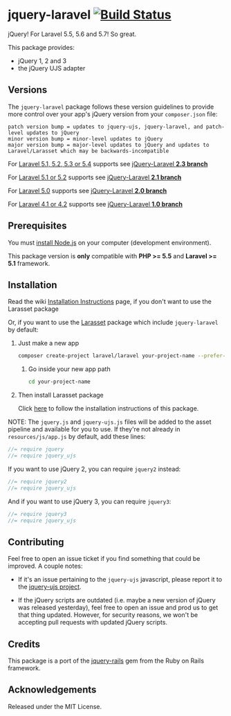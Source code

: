# jquery-laravel [![Build Status](https://travis-ci.org/efficiently/jquery-laravel.png?branch=2.4)](http://travis-ci.org/efficiently/jquery-laravel)

jQuery! For Laravel 5.5, 5.6 and 5.7! So great.

This package provides:

  * jQuery 1, 2 and 3
  * the jQuery UJS adapter

## Versions

The `jquery-laravel` package follows these version guidelines
to provide more control over your app's jQuery version from your `composer.json` file:

```
patch version bump = updates to jquery-ujs, jquery-laravel, and patch-level updates to jQuery
minor version bump = minor-level updates to jQuery
major version bump = major-level updates to jQuery and updates to Laravel/Larasset which may be backwards-incompatible
```

For [Laravel 5.1, 5.2, 5.3 or 5.4](http://laravel.com/docs/5.4) supports see [jQuery-Laravel **2.3 branch**](https://github.com/efficiently/jquery-laravel/tree/2.3)

For [Laravel 5.1 or 5.2](http://laravel.com/docs/5.2) supports see [jQuery-Laravel **2.1 branch**](https://github.com/efficiently/jquery-laravel/tree/2.1)

For [Laravel 5.0](http://laravel.com/docs/5.0) supports see [jQuery-Laravel **2.0 branch**](https://github.com/efficiently/jquery-laravel/tree/2.0)

For [Laravel 4.1 or 4.2](http://laravel.com/docs/4.2) supports see [jQuery-Laravel **1.0 branch**](https://github.com/efficiently/jquery-laravel/tree/1.0)

## Prerequisites

You must [install Node.js](http://nodejs.org) on your computer (development environment).

This package version is **only** compatible with **PHP >= 5.5** and **Laravel >= 5.1** framework.

## Installation

Read the wiki [Installation Instructions](https://github.com/efficiently/jquery-laravel/wiki/Installation-Instructions) page, if you don't want to use the Larasset package

Or, if you want to use the [Larasset](https://github.com/efficiently/larasset) package which include `jquery-laravel` by default:

1. Just make a new app

    ```sh
    composer create-project laravel/laravel your-project-name --prefer-dist
    ```

    1. Go inside your new app path

        ```sh
        cd your-project-name
        ```

2. Then install Larasset package

    Click [here](https://github.com/efficiently/larasset/blob/1.3/README.md#installation) to follow the installation instructions of this package.

NOTE: The `jquery.js` and `jquery-ujs.js` files will be added to the asset pipeline and available for you to use.
If they're not already in `resources/js/app.js` by default, add these lines:

```js
//= require jquery
//= require jquery_ujs
```

If you want to use jQuery 2, you can require `jquery2` instead:

```js
//= require jquery2
//= require jquery_ujs
```

And if you want to use jQuery 3, you can require `jquery3`:

```js
//= require jquery3
//= require jquery_ujs
```

## Contributing

Feel free to open an issue ticket if you find something that could be improved. A couple notes:

* If it's an issue pertaining to the `jquery-ujs` javascript, please report it to the [jquery-ujs project](https://github.com/rails/jquery-ujs).

* If the jQuery scripts are outdated (i.e. maybe a new version of jQuery was released yesterday), feel free to open an issue and prod us to get that thing updated. However, for security reasons, we won't be accepting pull requests with updated jQuery scripts.

## Credits

This package is a port of the [jquery-rails](https://github.com/rails/jquery-rails) gem from the Ruby on Rails framework.

## Acknowledgements

Released under the MIT License.
